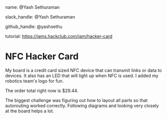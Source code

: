 name: @Yash Sethuraman

slack_handle: @Yash Sethuraman

github_handle: @yashsethu

tutorial: https://jams.hackclub.com/jam/hacker-card

# NFC Hacker Card

<!-- Describe your board in 2-3 sentences. What are you making? What will it do? -->
My board is a credit card sized NFC device that can transmit links or data to devices. It also has an LED that will light up when NFC is used. I added my robotics team's logo for fun.

<!-- How much is it going to cost? -->
The order total right now is $29.44.

<!-- Tell us a little bit about your design process. What were some challenges? What helped? ***Totally optional*** -->
The biggest challenge was figuring out how to layout all parts so that autorouting worked correctly. Following diagrams and looking very closely at the board helps a lot.
